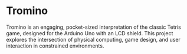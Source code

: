 # Tromino
Tromino is an engaging, pocket-sized interpretation of the classic Tetris game, designed for the Arduino Uno with an LCD shield. This project explores the intersection of physical computing, game design, and user interaction in constrained environments.
